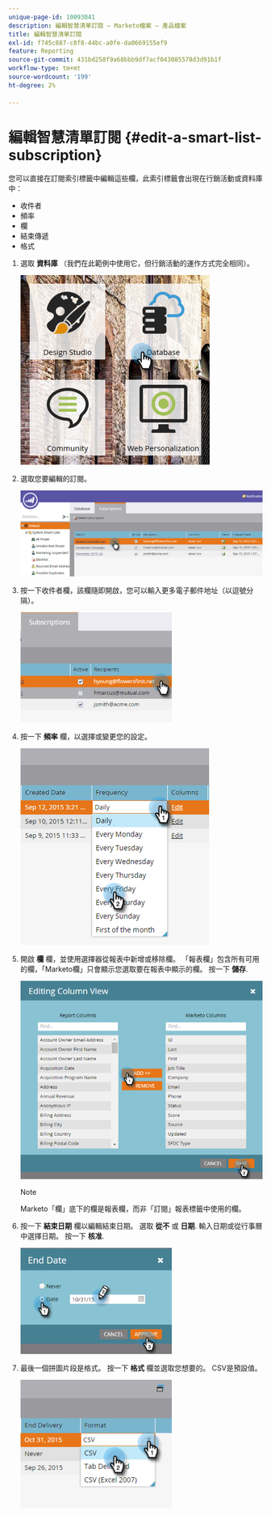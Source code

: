 ```yaml
---
unique-page-id: 10093041
description: 編輯智慧清單訂閱 — Marketo檔案 — 產品檔案
title: 編輯智慧清單訂閱
exl-id: f745c887-c8f8-44bc-a0fe-da0669155ef9
feature: Reporting
source-git-commit: 431bd258f9a68bbb9df7acf043085578d3d91b1f
workflow-type: tm+mt
source-wordcount: '199'
ht-degree: 2%

---
```


# 編輯智慧清單訂閱 {#edit-a-smart-list-subscription}

您可以直接在訂閱索引標籤中編輯這些欄，此索引標籤會出現在行銷活動或資料庫中：

* 收件者
* 頻率
* 欄
* 結束傳遞
* 格式

1. 選取 **資料庫** （我們在此範例中使用它，但行銷活動的運作方式完全相同）。

   ![](assets/db-1.png)

1. 選取您要編輯的訂閱。

   ![](assets/two.png)

1. 按一下收件者欄，該欄隨即開啟，您可以輸入更多電子郵件地址（以逗號分隔）。

   ![](assets/image2015-9-14-13-3a44-3a14.png)

1. 按一下 **頻率** 欄，以選擇或變更您的設定。

   ![](assets/image2015-9-14-10-3a30-3a37.png)

1. 開啟 **欄** 欄，並使用選擇器從報表中新增或移除欄。 「報表欄」包含所有可用的欄，「Marketo欄」只會顯示您選取要在報表中顯示的欄。 按一下 **儲存**.

   ![](assets/image2015-9-14-10-3a59-3a6.png)

   >[!NOTE]
   >
   >Marketo「欄」底下的欄是報表欄，而非「訂閱」報表標籤中使用的欄。

1. 按一下 **結束日期** 欄以編輯結束日期。 選取 **從不** 或 **日期**. 輸入日期或從行事曆中選擇日期。 按一下 **核准**.

   ![](assets/image2015-9-14-11-3a6-3a38.png)

1. 最後一個拼圖片段是格式。 按一下 **格式** 欄並選取您想要的。 CSV是預設值。

   ![](assets/image2015-9-14-11-3a11-3a41.png)
